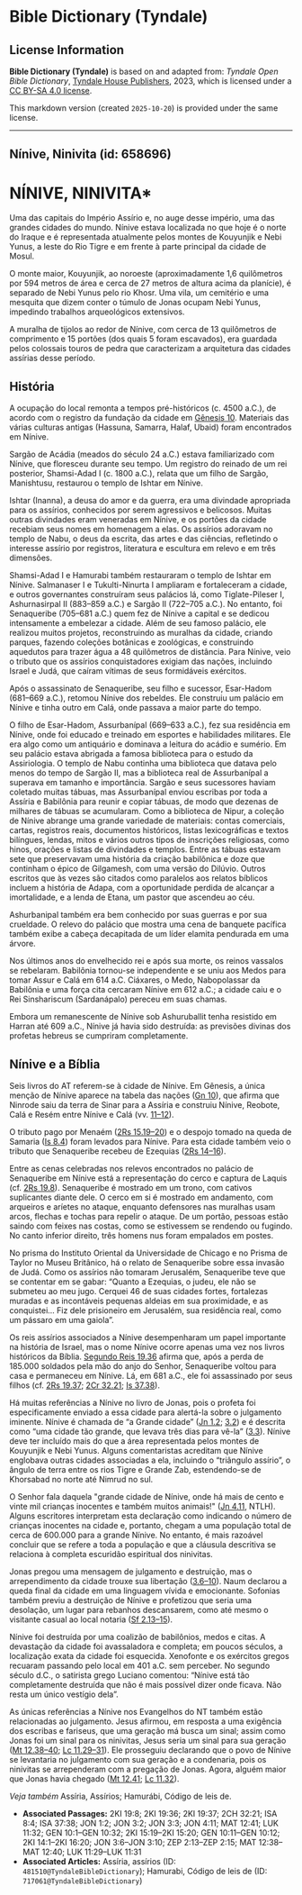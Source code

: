 # Bible Dictionary (Tyndale)

## License Information

**Bible Dictionary (Tyndale)** is based on and adapted from: _Tyndale Open Bible Dictionary_, [Tyndale House Publishers](https://tyndaleopenresources.com/), 2023, which is licensed under a [CC BY-SA 4.0 license](https://creativecommons.org/licenses/by-sa/4.0/legalcode.en).

This markdown version (created `2025-10-20`) is provided under the same license.



--------------------------------

## Nínive, Ninivita (id: 658696)

NÍNIVE, NINIVITA\*
==================

Uma das capitais do Império Assírio e, no auge desse império, uma das grandes cidades do mundo. Nínive estava localizada no que hoje é o norte do Iraque e é representada atualmente pelos montes de Kouyunjik e Nebi Yunus, a leste do Rio Tigre e em frente à parte principal da cidade de Mosul.

O monte maior, Kouyunjik, ao noroeste (aproximadamente 1,6 quilômetros por 594 metros de área e cerca de 27 metros de altura acima da planície), é separado de Nebi Yunus pelo rio Khosr. Uma vila, um cemitério e uma mesquita que dizem conter o túmulo de Jonas ocupam Nebi Yunus, impedindo trabalhos arqueológicos extensivos.

A muralha de tijolos ao redor de Nínive, com cerca de 13 quilômetros de comprimento e 15 portões (dos quais 5 foram escavados), era guardada pelos colossais touros de pedra que caracterizam a arquitetura das cidades assírias desse período.

História
--------

A ocupação do local remonta a tempos pré\-históricos (c. 4500 a.C.), de acordo com o registro da fundação da cidade em [Gênesis 10](https://ref.ly/Gen10:1-Gen10:32). Materiais das várias culturas antigas (Hassuna, Samarra, Halaf, Ubaid) foram encontrados em Nínive.

Sargão de Acádia (meados do século 24 a.C.) estava familiarizado com Nínive, que floresceu durante seu tempo. Um registro do reinado de um rei posterior, Shamsi\-Adad I (c. 1800 a.C.), relata que um filho de Sargão, Manishtusu, restaurou o templo de Ishtar em Nínive.

Ishtar (Inanna), a deusa do amor e da guerra, era uma divindade apropriada para os assírios, conhecidos por serem agressivos e belicosos. Muitas outras divindades eram veneradas em Nínive, e os portões da cidade recebiam seus nomes em homenagem a elas. Os assírios adoravam no templo de Nabu, o deus da escrita, das artes e das ciências, refletindo o interesse assírio por registros, literatura e escultura em relevo e em três dimensões.

Shamsi\-Adad I e Hamurabi também restauraram o templo de Ishtar em Nínive. Salmanaser I e Tukulti\-Ninurta I ampliaram e fortaleceram a cidade, e outros governantes construíram seus palácios lá, como Tiglate\-Pileser I, Ashurnasirpal II (883–859 a.C.) e Sargão II (722–705 a.C.). No entanto, foi Senaqueribe (705–681 a.C.) quem fez de Nínive a capital e se dedicou intensamente a embelezar a cidade. Além de seu famoso palácio, ele realizou muitos projetos, reconstruindo as muralhas da cidade, criando parques, fazendo coleções botânicas e zoológicas, e construindo aquedutos para trazer água a 48 quilômetros de distância. Para Nínive, veio o tributo que os assírios conquistadores exigiam das nações, incluindo Israel e Judá, que caíram vítimas de seus formidáveis exércitos.

Após o assassinato de Senaqueribe, seu filho e sucessor, Esar\-Hadom (681–669 a.C.), retomou Nínive dos rebeldes. Ele construiu um palácio em Nínive e tinha outro em Calá, onde passava a maior parte do tempo.

O filho de Esar\-Hadom, Assurbanípal (669–633 a.C.), fez sua residência em Nínive, onde foi educado e treinado em esportes e habilidades militares. Ele era algo como um antiquário e dominava a leitura do acádio e sumério. Em seu palácio estava abrigada a famosa biblioteca para o estudo da Assiriologia. O templo de Nabu continha uma biblioteca que datava pelo menos do tempo de Sargão II, mas a biblioteca real de Assurbanípal a superava em tamanho e importância. Sargão e seus sucessores haviam coletado muitas tábuas, mas Assurbanípal enviou escribas por toda a Assíria e Babilônia para reunir e copiar tábuas, de modo que dezenas de milhares de tábuas se acumularam. Como a biblioteca de Nipur, a coleção de Nínive abrange uma grande variedade de materiais: contas comerciais, cartas, registros reais, documentos históricos, listas lexicográficas e textos bilíngues, lendas, mitos e vários outros tipos de inscrições religiosas, como hinos, orações e listas de divindades e templos. Entre as tábuas estavam sete que preservavam uma história da criação babilônica e doze que continham o épico de Gilgamesh, com uma versão do Dilúvio. Outros escritos que às vezes são citados como paralelos aos relatos bíblicos incluem a história de Adapa, com a oportunidade perdida de alcançar a imortalidade, e a lenda de Etana, um pastor que ascendeu ao céu.

Ashurbanipal também era bem conhecido por suas guerras e por sua crueldade. O relevo do palácio que mostra uma cena de banquete pacífica também exibe a cabeça decapitada de um líder elamita pendurada em uma árvore.

Nos últimos anos do envelhecido rei e após sua morte, os reinos vassalos se rebelaram. Babilônia tornou\-se independente e se uniu aos Medos para tomar Assur e Calá em 614 a.C. Ciáxares, o Medo, Nabopolassar da Babilônia e uma força cita cercaram Nínive em 612 a.C.; a cidade caiu e o Rei Sinshariscum (Sardanápalo) pereceu em suas chamas.

Embora um remanescente de Nínive sob Ashuruballit tenha resistido em Harran até 609 a.C., Nínive já havia sido destruída: as previsões divinas dos profetas hebreus se cumpriram completamente.

Nínive e a Bíblia
-----------------

Seis livros do AT referem\-se à cidade de Nínive. Em Gênesis, a única menção de Nínive aparece na tabela das nações ([Gn 10](https://ref.ly/Gen10:1-Gen10:32)), que afirma que Ninrode saiu da terra de Sinar para a Assíria e construiu Nínive, Reobote, Calá e Resém entre Nínive e Calá (vv. [11–12](https://ref.ly/Gen10:11-Gen10:12)).

O tributo pago por Menaém ([2Rs 15\.19–20](https://ref.ly/2Kgs15:19-2Kgs15:20)) e o despojo tomado na queda de Samaria ([Is 8\.4](https://ref.ly/Isa8:4)) foram levados para Nínive. Para esta cidade também veio o tributo que Senaqueribe recebeu de Ezequias ([2Rs 14–16](https://ref.ly/2Kgs14:1-2Kgs16:20)).

Entre as cenas celebradas nos relevos encontrados no palácio de Senaqueribe em Nínive está a representação do cerco e captura de Laquis (cf. [2Rs 19\.8](https://ref.ly/2Kgs19:8)). Senaqueribe é mostrado em um trono, com cativos suplicantes diante dele. O cerco em si é mostrado em andamento, com arqueiros e aríetes no ataque, enquanto defensores nas muralhas usam arcos, flechas e tochas para repelir o ataque. De um portão, pessoas estão saindo com feixes nas costas, como se estivessem se rendendo ou fugindo. No canto inferior direito, três homens nus foram empalados em postes.

No prisma do Instituto Oriental da Universidade de Chicago e no Prisma de Taylor no Museu Britânico, há o relato de Senaqueribe sobre essa invasão de Judá. Como os assírios não tomaram Jerusalém, Senaqueribe teve que se contentar em se gabar: “Quanto a Ezequias, o judeu, ele não se submeteu ao meu jugo. Cerquei 46 de suas cidades fortes, fortalezas muradas e as incontáveis pequenas aldeias em sua proximidade, e as conquistei... Fiz dele prisioneiro em Jerusalém, sua residência real, como um pássaro em uma gaiola”.

Os reis assírios associados a Nínive desempenharam um papel importante na história de Israel, mas o nome Nínive ocorre apenas uma vez nos livros históricos da Bíblia. [Segundo Reis 19\.36](https://ref.ly/2Kgs19:36) afirma que, após a perda de 185\.000 soldados pela mão do anjo do Senhor, Senaqueribe voltou para casa e permaneceu em Nínive. Lá, em 681 a.C., ele foi assassinado por seus filhos (cf. [2Rs 19\.37](https://ref.ly/2Kgs19:37); [2Cr 32\.21](https://ref.ly/2Chr32:21); [Is 37\.38](https://ref.ly/Isa37:38)).

Há muitas referências a Nínive no livro de Jonas, pois o profeta foi especificamente enviado a essa cidade para alertá\-la sobre o julgamento iminente. Nínive é chamada de “a Grande cidade” ([Jn 1\.2](https://ref.ly/Jonah1:2); [3\.2](https://ref.ly/Jonah3:2)) e é descrita como “uma cidade tão grande, que levava três dias para vê\-la” ([3\.3](https://ref.ly/Jonah3:3)). Nínive deve ter incluído mais do que a área representada pelos montes de Kouyunjik e Nebi Yunus. Alguns comentaristas acreditam que Nínive englobava outras cidades associadas a ela, incluindo o “triângulo assírio”, o ângulo de terra entre os rios Tigre e Grande Zab, estendendo\-se de Khorsabad no norte até Nimrud no sul.

O Senhor fala daquela "grande cidade de Nínive, onde há mais de cento e vinte mil crianças inocentes e também muitos animais!" ([Jn 4\.11](https://ref.ly/Jonah4:11), NTLH). Alguns escritores interpretam esta declaração como indicando o número de crianças inocentes na cidade e, portanto, chegam a uma população total de cerca de 600\.000 para a grande Nínive. No entanto, é mais razoável concluir que se refere a toda a população e que a cláusula descritiva se relaciona à completa escuridão espiritual dos ninivitas.

Jonas pregou uma mensagem de julgamento e destruição, mas o arrependimento da cidade trouxe sua libertação ([3\.6–10](https://ref.ly/Jonah3:6-Jonah3:10)). Naum declarou a queda final da cidade em uma linguagem vívida e emocionante. Sofonias também previu a destruição de Nínive e profetizou que seria uma desolação, um lugar para rebanhos descansarem, como até mesmo o visitante casual ao local notaria ([Sf 2\.13–15](https://ref.ly/Zeph2:13-Zeph2:15)).

Nínive foi destruída por uma coalizão de babilônios, medos e citas. A devastação da cidade foi avassaladora e completa; em poucos séculos, a localização exata da cidade foi esquecida. Xenofonte e os exércitos gregos recuaram passando pelo local em 401 a.C. sem perceber. No segundo século d.C., o satirista grego Luciano comentou: “Nínive está tão completamente destruída que não é mais possível dizer onde ficava. Não resta um único vestígio dela”.

As únicas referências a Nínive nos Evangelhos do NT também estão relacionadas ao julgamento. Jesus afirmou, em resposta a uma exigência dos escribas e fariseus, que uma geração má busca um sinal; assim como Jonas foi um sinal para os ninivitas, Jesus seria um sinal para sua geração ([Mt 12\.38–40](https://ref.ly/Matt12:38-Matt12:40); [Lc 11\.29–31](https://ref.ly/Luke11:29-Luke11:31)). Ele prosseguiu declarando que o povo de Nínive se levantaria no julgamento com sua geração e a condenaria, pois os ninivitas se arrependeram com a pregação de Jonas. Agora, alguém maior que Jonas havia chegado ([Mt 12\.41](https://ref.ly/Matt12:41); [Lc 11\.32](https://ref.ly/Luke11:32)).

*Veja também* Assíria, Assírios; Hamurábi, Código de leis de.

* **Associated Passages:** 2KI 19:8; 2KI 19:36; 2KI 19:37; 2CH 32:21; ISA 8:4; ISA 37:38; JON 1:2; JON 3:2; JON 3:3; JON 4:11; MAT 12:41; LUK 11:32; GEN 10:1–GEN 10:32; 2KI 15:19–2KI 15:20; GEN 10:11–GEN 10:12; 2KI 14:1–2KI 16:20; JON 3:6–JON 3:10; ZEP 2:13–ZEP 2:15; MAT 12:38–MAT 12:40; LUK 11:29–LUK 11:31
* **Associated Articles:** Assíria, assírios (ID: `481510@TyndaleBibleDictionary`); Hamurabi, Código de leis de (ID: `717061@TyndaleBibleDictionary`)

